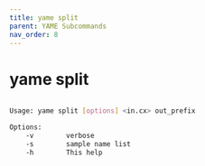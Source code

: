 ```yaml
---
title: yame split
parent: YAME Subcommands
nav_order: 8
---
```


# yame split
```bash

Usage: yame split [options] <in.cx> out_prefix

Options:
    -v        verbose
    -s        sample name list
    -h        This help

```
